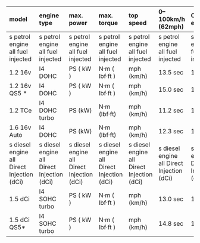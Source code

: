 | model                                      | engine type                                | max. power                                 | max. torque                                | top speed                                  | 0–100km/h (62mph)                          | CO 2 emissions                             |
|:-------------------------------------------|:-------------------------------------------|:-------------------------------------------|:-------------------------------------------|:-------------------------------------------|:-------------------------------------------|:-------------------------------------------|
| s petrol engine all fuel injected          | s petrol engine all fuel injected          | s petrol engine all fuel injected          | s petrol engine all fuel injected          | s petrol engine all fuel injected          | s petrol engine all fuel injected          | s petrol engine all fuel injected          |
| 1.2 16v                                    | I4 DOHC                                    | PS ( kW )                                  | N·m ( lbf·ft )                             | mph (km/h)                                 | 13.5 sec                                   | 138 g/km                                   |
| 1.2 16v QS5 *                              | I4 DOHC                                    | PS ( kW )                                  | N·m ( lbf·ft )                             | mph (km/h)                                 | 15.0 sec                                   | 134 g/km                                   |
| 1.2 TCe                                    | I4 DOHC turbo                              | PS (kW)                                    | N·m (lbf·ft)                               | mph (km/h)                                 | 11.2 sec                                   | 139 g/km                                   |
| 1.6 16v Auto                               | I4 DOHC                                    | PS (kW)                                    | N·m (lbf·ft)                               | mph (km/h)                                 | 12.3 sec                                   | 179 g/km                                   |
| s diesel engine all Direct Injection (dCi) | s diesel engine all Direct Injection (dCi) | s diesel engine all Direct Injection (dCi) | s diesel engine all Direct Injection (dCi) | s diesel engine all Direct Injection (dCi) | s diesel engine all Direct Injection (dCi) | s diesel engine all Direct Injection (dCi) |
| 1.5 dCi                                    | I4 SOHC turbo                              | PS ( kW )                                  | N·m ( lbf·ft )                             | mph (km/h)                                 | 13.0 sec                                   | 107 g/km                                   |
| 1.5 dCi QS5*                               | I4 SOHC turbo                              | PS ( kW )                                  | N·m ( lbf·ft )                             | mph (km/h)                                 | 14.8 sec                                   | 119 g/km                                   |